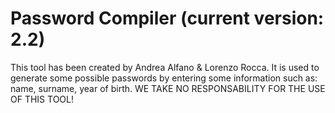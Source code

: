 # Password Compiler (current version: 2.2)

This tool has been created by Andrea Alfano & Lorenzo Rocca. It is used to generate some possible passwords by entering some information such as: name, surname, year of birth.  WE TAKE NO RESPONSABILITY FOR THE USE OF THIS TOOL!
